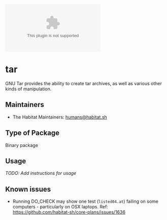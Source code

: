 [![Build Status](https://dev.azure.com/chefcorp-partnerengineering/Chef%20Base%20Plans/_apis/build/status/chef-base-plans.tar?branchName=master)](https://dev.azure.com/chefcorp-partnerengineering/Chef%20Base%20Plans/_build/latest?definitionId=75&branchName=master)

# tar

GNU Tar provides the ability to create tar archives, as well as various other kinds of manipulation.

## Maintainers

* The Habitat Maintainers: <humans@habitat.sh>

## Type of Package

Binary package

## Usage

*TODO: Add instructions for usage*

## Known issues
* Running DO_CHECK may show one test (`listed04.at`) failing on some computers - particularly on OSX laptops. Ref: https://github.com/habitat-sh/core-plans/issues/1636 

